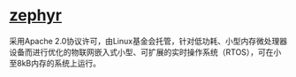 ﻿# [zephyr](https://github.com/OS-Q/RTQ)

采用Apache 2.0协议许可，由Linux基金会托管，针对低功耗、小型内存微处理器设备而进行优化的物联网嵌入式小型、可扩展的实时操作系统（RTOS），可在小至8kB内存的系统上运行。
